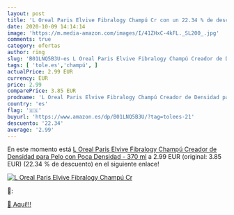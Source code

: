 ```yaml
---
layout: post
title: 'L Oreal Paris Elvive Fibralogy Champú Cr con un 22.34 % de descuento'
date: 2020-10-09 14:14:14
image: 'https://m.media-amazon.com/images/I/41ZHxC-4kFL._SL200_.jpg'
comments: true
category: ofertas
author: ring
slug: 'B01LNQ5B3U-es L Oreal Paris Elvive Fibralogy Champú Creador de Densidad...'
tags: [ 'tole.es','champú', ]
actualPrice: 2.99 EUR
currency: EUR
price: 2.99
comparePrice: 3.85 EUR
prodname: 'L Oreal Paris Elvive Fibralogy Champú Creador de Densidad para Pelo con Poca Densidad - 370 ml'
country: 'es'
flag: '🇪🇸'
buyurl: 'https://www.amazon.es/dp/B01LNQ5B3U/?tag=tolees-21'
descuento: '22.34'
average: '2.99'
---
```


En este momento está [L Oreal Paris Elvive Fibralogy Champú Creador de Densidad para Pelo con Poca Densidad - 370 ml](https://www.amazon.es/dp/B01LNQ5B3U/?tag=tolees-21) a 2.99 EUR (original: 3.85 EUR) (22.34 %  de descuento) en el siguiente enlace!

[![L Oreal Paris Elvive Fibralogy Champú Cr](https://m.media-amazon.com/images/I/41ZHxC-4kFL._SL200_.jpg)](https://www.amazon.es/dp/B01LNQ5B3U/?tag=tolees-21)

🔎:


[🛒 Aquí!!!](https://www.amazon.es/dp/B01LNQ5B3U/?tag=tolees-21)
